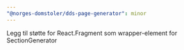 ```yaml
---
"@norges-domstoler/dds-page-generator": minor
---
```


Legg til støtte for React.Fragment som wrapper-element for SectionGenerator
